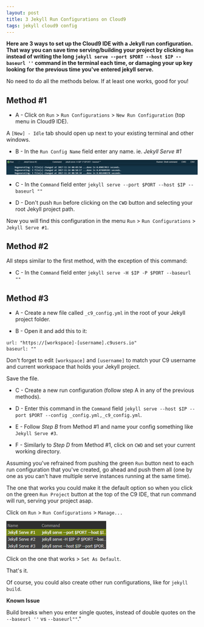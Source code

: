 ```yaml
---
layout: post
title: 3 Jekyll Run Configurations on Cloud9
tags: jekyll cloud9 config
---
```


**Here are 3 ways to set up the Cloud9 IDE with a Jekyll run configuration. That way you can save time serving/building your project by clicking `Run`
instead of writing the long `jekyll serve --port $PORT --host $IP --baseurl ''` command in the terminal each time, or damaging
your up key looking for the previous time you've entered jekyll serve.**

No need to do all the methods below. If at least one works, good for you!

## **Method #1**

* A - Click on `Run` > `Run Configurations` > `New Run Configuration` (top menu in Cloud9 IDE).

A `[New] - Idle` tab should open up next to your existing terminal and other windows.

* B - In the `Run Config Name` field enter any name. ie. *Jekyll Serve #1*

![New C9 Run Config](/public/images/c9-run-1.png "New C9 Run Config")

* C - In the `Command` field enter `jekyll serve --port $PORT --host $IP --baseurl ""`

* D - Don't push `Run` before clicking on the `CWD` button and selecting your root Jekyll project path.

Now you will find this configuration in the menu `Run` > `Run Configurations` > `Jekyll Serve #1`.

## **Method #2**

All steps similar to the first method, with the exception of this command:

* C - In the `Command` field enter `jekyll serve -H $IP -P $PORT --baseurl ""`

## **Method #3**

* A - Create a new file called `_c9_config.yml` in the root of your Jekyll project folder.

* B - Open it and add this to it:

```
url: "https://[workspace]-[username].c9users.io"
baseurl: ""
```

Don't forget to edit `[workspace]` and `[username]` to match your C9 username and current workspace that holds your Jekyll project.

Save the file.

* C - Create a new run configuration (follow step A in any of the previous methods).

* D - Enter this command in the `Command` field `jekyll serve --host $IP --port $PORT --config _config.yml,_c9_config.yml`.

* E - Follow *Step B* from Method #1 and name your config something like `Jekyll Serve #3`.

* F - Similarly to *Step D* from Method #1, click on `CWD` and set your current working directory.

Assuming you've refrained from pushing the green `Run` button next to each run configuration that you've created,
go ahead and push them all (one by one as you can't have multiple serve instances running at the same time).

The one that works you could make it the default option so when you click on the green `Run Project` 
button at the top of the C9 IDE, that run command will run, serving your project asap.

Click on `Run` > `Run Configurations` > `Manage...`

![Default C9 Run Config](/public/images/c9-run-2.png "Default C9 Run Config")

Click on the one that works > `Set As Default`.

That's it. 

Of course, you could also create other run configurations, like for
`jekyll build`.

**Known Issue**

Build breaks when you enter single quotes, instead of double quotes on the `--baseurl ''` vs `--baseurl""`."